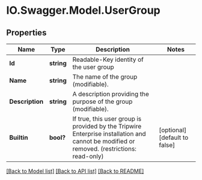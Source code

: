 # IO.Swagger.Model.UserGroup
## Properties

Name | Type | Description | Notes
------------ | ------------- | ------------- | -------------
**Id** | **string** | Readable-Key identity of the user group | 
**Name** | **string** | The name of the group (modifiable). | 
**Description** | **string** | A description providing the purpose of the group (modifiable). | 
**Builtin** | **bool?** | If true, this user group is provided by the Tripwire Enterprise installation and cannot be modified or removed. (restrictions: read-only) | [optional] [default to false]

[[Back to Model list]](../README.md#documentation-for-models) [[Back to API list]](../README.md#documentation-for-api-endpoints) [[Back to README]](../README.md)

